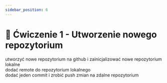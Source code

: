 ```yaml
---
sidebar_position: 6
---
```


# 📝 Ćwiczenie 1 - Utworzenie nowego repozytorium

utworzyć nowe repozytorium na github i zainicjalizować nowe repozytorium lokalne<br/>
dodać remote do repozytorium lokalnego<br/>
dodać jeden commit i zrobić push zmian na zdalne repozytorium